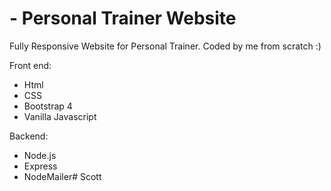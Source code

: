 # - Personal Trainer Website

Fully Responsive Website for Personal Trainer.
Coded by me from scratch :)

Front end:

* Html
* CSS
* Bootstrap 4
* Vanilla Javascript

Backend:

* Node.js
* Express
* NodeMailer# Scott
